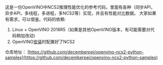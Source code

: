这是一份OpenVINO中NCS2推理性能优化的参考代码，里面有各种（同步API，异步API，多线程，多进程，多NCS2等）实现，并且有性能对比数据。
大家如果有需求，可以借鉴。代码的依赖:
1. Linux + OpenVINO 2018R5（如果是其他OpenVINO版本，有可能需要对代码稍加改动）
2. OpenVINO[安装](https://software.intel.com/en-us/articles/OpenVINO-Install-Linux)时配置好了NCS2

仓库地址：
[https://github.com/decemberpei/openvino-ncs2-python-samples](https://github.com/decemberpei/openvino-ncs2-python-samples)
